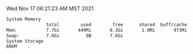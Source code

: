 Wed Nov 17 06:21:23 AM MST 2021
```bash
System Memory
               total        used        free      shared  buff/cache   available
Mem:           7.7Gi       449Mi       6.3Gi       1.0Mi       973Mi       7.0Gi
Swap:          7.6Gi          0B       7.6Gi
System Storage
666M	.
```
```bash
